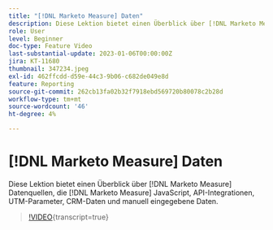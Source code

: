 ```yaml
---
title: "[!DNL Marketo Measure] Daten"
description: Diese Lektion bietet einen Überblick über [!DNL Marketo Measure] Datenquellen, die [!DNL Marketo Measure] JavaScript, API-Integrationen, UTM-Parameter, CRM-Daten und manuell eingegebene Daten.
role: User
level: Beginner
doc-type: Feature Video
last-substantial-update: 2023-01-06T00:00:00Z
jira: KT-11680
thumbnail: 347234.jpeg
exl-id: 462ffcdd-d59e-44c3-9b06-c682de049e8d
feature: Reporting
source-git-commit: 262cb13fa02b32f7918ebd569720b80078c2b28d
workflow-type: tm+mt
source-wordcount: '46'
ht-degree: 4%

---
```


# [!DNL Marketo Measure] Daten

Diese Lektion bietet einen Überblick über [!DNL Marketo Measure] Datenquellen, die [!DNL Marketo Measure] JavaScript, API-Integrationen, UTM-Parameter, CRM-Daten und manuell eingegebene Daten.

>[!VIDEO](https://video.tv.adobe.com/v/347234/?learn=on){transcript=true}
